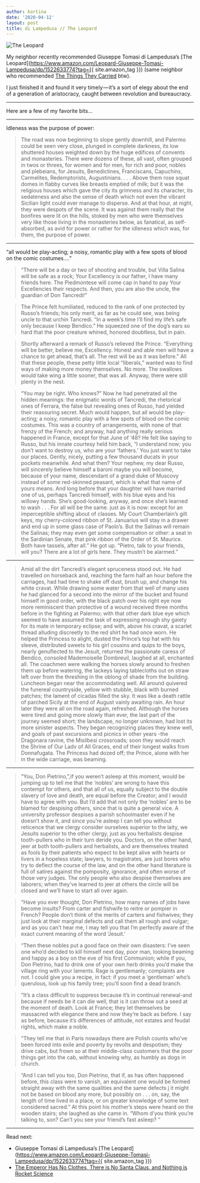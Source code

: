 ```yaml
---
author: kortina
date: '2020-04-12'
layout: post
title: di Lampedusa // The Leopard
---
```


![The Leopard](https://cdn-images-1.medium.com/max/600/0*pkJo7Bzgamqo3hrB.jpg)

My neighbor recently recommended Giuseppe Tomasi di Lampedusa’s [The Leopard](https://www.amazon.com/Leopard-Giuseppe-Tomasi-Lampedusa/dp/1522633774?tag={{ site.amazon_tag }}) (same neighbor who recommended [The Things They Carried](https://medium.com/@kortina/the-things-they-carried-7f0773ccc9b3) btw).

I just finished it and found it very timely — it’s a sort of elegy about the end of a generation of aristocracy, caught between revolution and bureaucracy.

---

Here are a few of my favorite bits…

---

Idleness was the purpose of power:

> The road was now beginning to slope gently downhill, and Palermo could be seen very close, plunged in complete darkness, its low shuttered houses weighted down by the huge edifices of convents and monasteries. There were dozens of these, all vast, often grouped in twos or threes, for women and for men, for rich and poor, nobles and plebeians, for Jesuits, Benedictines, Franciscans, Capuchins, Carmelites, Redemptorists, Augustinians. . . . Above them rose squat domes in flabby curves like breasts emptied of milk; but it was the religious houses which gave the city its grimness and its character, its sedateness and also the sense of death which not even the vibrant Sicilian light could ever manage to disperse. And at that hour, at night, they were despots of the scene. It was against them really that the bonfires were lit on the hills, stoked by men who were themselves very like those living in the monasteries below, as fanatical, as self-absorbed, as avid for power or rather for the idleness which was, for them, the purpose of power.

---

“all would be play-acting; a noisy, romantic play with a few spots of blood on the comic costumes….”

> “There will be a day or two of shooting and trouble, but Villa Salina will be safe as a rock; Your Excellency is our father, I have many friends here. The Piedmontese will come cap in hand to pay Your Excellencies their respects. And then, you are also the uncle, the guardian of Don Tancredi!”

> The Prince felt humiliated, reduced to the rank of one protected by Russo’s friends; his only merit, as far as he could see, was being uncle to that urchin Tancredi. “In a week’s time I’ll find my life’s safe only because I keep Bendico.” He squeezed one of the dog’s ears so hard that the poor creature whined, honored doubtless, but in pain.

> Shortly afterward a remark of Russo’s relieved the Prince. “Everything will be better, believe me, Excellency. Honest and able men will have a chance to get ahead, that’s all. The rest will be as it was before.” All that these people, these petty little local “liberals,” wanted was to find ways of making more money themselves. No more. The swallows would take wing a little sooner, that was all. Anyway, there were still plenty in the nest.

> “You may be right. Who knows?” Now he had penetrated all the hidden meanings: the enigmatic words of Tancredi, the rhetorical ones of Ferrara, the false but revealing ones of Russo, had yielded their reassuring secret. Much would happen, but all would be play-acting; a noisy, romantic play with a few spots of blood on the comic costumes. This was a country of arrangements, with none of that frenzy of the French; and anyway, had anything really serious happened in France, except for that June of ‘48? He felt like saying to Russo, but his innate courtesy held him back, “I understand now; you don’t want to destroy us, who are your ‘fathers.’ You just want to take our places. Gently, nicely, putting a few thousand ducats in your pockets meanwhile. And what then? Your nephew, my dear Russo, will sincerely believe himself a baroni maybe you will become, because of your name, descendant of a grand duke of Muscovy instead of some red-skinned peasant, which is what that name of yours means. And long before that your daughter will have married one of us, perhaps Tancredi himself, with his blue eyes and his willowy hands. She’s good-looking, anyway, and once she’s learned to wash . . . For all will be the same. just as it is now: except for an imperceptible shifting about of classes. My Court Chamberlain’s gilt keys, my cherry-colored ribbon of St. Januarius will stay in a drawer and end up in some glass case of Paolo’s. But the Salinas will remain the Salinas; they may even get some compensation or other: a seat in the Sardinian Senate, that pink ribbon of the Order of St. Maurice. Both have tassels, after all.” He got up. “Pietro, talk to your friends, will you? There are a lot of girls here. They mustn’t be alarmed.”

---

> Amid all the dirt Tancredi’s elegant spruceness stood out. He had travelled on horseback and, reaching the farm half an hour before the carriages, had had time to shake off dust, brush up, and change his white cravat. While drawing some water from that well of many uses he had glanced for a second into the mirror of the bucket and found himself in good order, with the black patch over his right eye now more reminiscent than protective of a wound received three months before in the fighting at Palermo; with that other dark blue eye which seemed to have assumed the task of expressing enough shy gaiety for its mate in temporary eclipse; and with, above his cravat, a scarlet thread alluding discreetly to the red shirt he had once worn. He helped the Princess to alight, dusted the Prince’s top hat with his sleeve, distributed sweets to his girl cousins and quips to the boys, nearly genuflected to the Jesuit, returned the passionate caress of Bendico, consoled Mademoiselle Dombreuil, laughed at all, enchanted all. The coachmen were walking the horses slowly around to freshen them up before watering, the lackeys laying tablecloths out on straw left over from the threshing in the oblong of shade from the building. Luncheon began near the accommodating well. All around quivered the funereal countryside, yellow with stubble, black with burned patches; the lament of cicadas filled the sky. It was like a death rattle of parched Sicily at the end of August vainly awaiting rain. An hour later they were all on the road again, refreshed. Although the horses were tired and going more slowly than ever, the last part of the journey seemed short; the landscape, no longer unknown, had lost its more sinister aspects. They began recognizing places they knew well, and goals of past excursions and picnics in other years -the Dragonara ravine, the Misilbesi crossroads; soon they would reach the Shrine of Our Ladv of All Graces, end of their longest walks from Donnafugata. The Princess had dozed off; the Prince, alone with her in the wide carriage, was beaming.

---

> “You, Don Pietrino,”,if you weren’t asleep at this moment, would be jumping up to tell me that the ‘nobles’ are wrong to have this contempt for others, and that all of us, equally subject to the double slavery of love and death, are equal before the Creator; and I would have to agree with you. But I’d add that not only the ‘nobles’ are to be blamed for despising others, since that is quite a general vice. A university professor despises a parish schoolmaster even if he doesn’t show it, and since you’re asleep I can tell you without reticence that we clergy consider ourselves superior to the laity, we Jesuits superior to the other clergy, just as you herbalists despise tooth-pullers who in their turn deride you. Doctors, on the other hand, jeer at both tooth-pullers and herbalists, and are themselves treated as fools by their patients who expect to be kept alive with hearts or livers in a hopeless state; lawyers, to magistrates, are just bores who try to deflect the course of the law, and on the other hand literature is full of satires against the pomposity, ignorance, and often worse of those very judges. The only people who also despise themselves are laborers; when they’ve learned to jeer at others the circle will be closed and we’ll have to start all over again.

> “Have you ever thought, Don Pietrino, how many names of jobs have become insults? From carter and fishwife to reitre or pompier in French? People don’t think of the merits of carters and fishwives; they just look at their marginal defects and call them all rough and vulgar; and as you can’t hear me, I may tell you that I’m perfectly aware of the exact current meaning of the word ‘Jesuit.’

> “Then these nobles put a good face on their own disasters: I’ve seen one who’d decided to kill himself next day, poor man, looking beaming and happy as a boy on the eve of his first Communion; while if you, Don Pietrino, had to drink one of your own herb drinks you’d make the village ring with your laments. Rage is gentlemanly; complaints are not. I could give you a recipe, in fact: if you meet a ‘gentleman’ who’s querulous, look up his family tree; you’ll soon find a dead branch.

> “It’s a class difficult to suppress because it’s in continual renewal-and because if needs be it can die well, that is it can throw out a seed at the moment of death. Look at France; they let themselves be massacred with elegance there and now they’re back as before. I say as before, because it’s differences of attitude, not estates and feudal rights, which make a noble.

> “They tell me that in Paris nowadays there are Polish counts who’ve been forced into exile and poverty by revolts and despotism; they drive cabs, but frown so at their middle-class customers that the poor things get into the cab, without knowing why, as humbly as dogs in church.

> “And I can tell you too, Don Pietrino, that if, as has often happened before, this class were to vanish, an equivalent one would be formed straight away with the same qualities and the same defects j it might not be based on blood any more, but possibly on . . . on, say, the length of time lived in a place, or on greater knowledge of some text considered sacred.” At this point his mother’s steps were heard on the wooden stairs; she laughed as she came in. “Whom d’you think you’re talking to, son? Can’t you see your friend’s fast asleep? “

---

Read next:

- Giuseppe Tomasi di Lampedusa’s [The Leopard](https://www.amazon.com/Leopard-Giuseppe-Tomasi-Lampedusa/dp/1522633774?tag={{ site.amazon_tag }})
- [The Emperor Has No Clothes, There is No Santa Claus, and Nothing is Rocket Science](https://kortina.nyc/essays/the-emperor-has-no-clothes-there-is-no-santa-claus-and-nothing-is-rocket-science/)